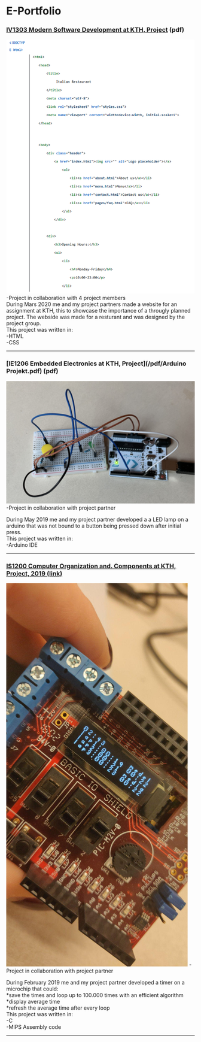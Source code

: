 # E-Portfolio

### [IV1303 Modern Software Development at KTH, Project](pdf/Assignment_MADMM.pdf) (pdf)
<img src="images/italian restaurant.PNG"/>
-Project in collaboration with 4 project members
<br>During Mars 2020 me and my project partners made a website for an assignment at KTH,
this to showcase the importance of a througly planned project.
The webside was made for a resturant and was designed by the project group.
<br>This project was written in:
<br>-HTML
<br>-CSS

---
### [IE1206 Embedded Electronics at KTH, Project](/pdf/Arduino Projekt.pdf) (pdf)
<img src="images/inbyggd.PNG"/>
-Project in collaboration with project partner

During May 2019 me and my project partner developed a a LED lamp on
a arduino that was not bound to a button being pressed down after initial press.
<br>This project was written in:
<br>-Arduino IDE
    
---

### <a href="https://github.com/dilvang/IS1200-MiniProject">IS1200 Computer Organization and. Components at KTH, Project, 2019 (link) </a>
<img src="images/91419981_536782770375282_1497014518922870784_n.jpg"/>
-Project in collaboration with project partner

During February 2019 me and my project partner developed a timer on
a microchip that could:
<br> *save the times and loop up to 100.000 times with an efficient algorithm
<br> *display average time
<br> *refresh the average time after every loop
<br>This project was written in:
<br>-C
<br>-MIPS Assembly code
    
---


